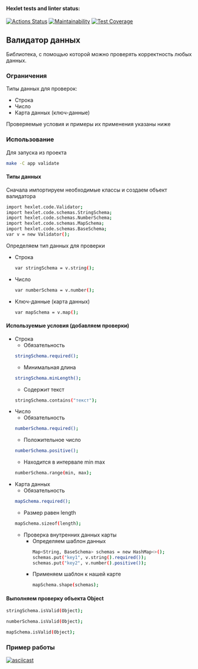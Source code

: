 #### Hexlet tests and linter status:
[![Actions Status](https://github.com/Eredar212/java-project-78/actions/workflows/hexlet-check.yml/badge.svg)](https://github.com/Eredar212/java-project-78/actions)
[![Maintainability](https://api.codeclimate.com/v1/badges/7c91576ed20856ace3d3/maintainability)](https://codeclimate.com/github/Eredar212/java-project-78/maintainability)
[![Test Coverage](https://api.codeclimate.com/v1/badges/7c91576ed20856ace3d3/test_coverage)](https://codeclimate.com/github/Eredar212/java-project-78/test_coverage)

## Валидатор данных 
Библиотека, с помощью которой можно проверять корректность любых данных.

### Ограничения
Типы данных для проверок:
* Строка
* Число
* Карта данных (ключ-данные)

Проверяемые условия и примеры их применения указаны ниже

### Использование
Для запуска из проекта
```sh
make -C app validate
```

#### Типы данных
Сначала импортируем необходимые классы и создаем объект валидатора
```sh
import hexlet.code.Validator;
import hexlet.code.schemas.StringSchema;
import hexlet.code.schemas.NumberSchema;
import hexlet.code.schemas.MapSchema;
import hexlet.code.schemas.BaseSchema;
var v = new Validator();
```
Определяем тип данных для проверки
* Строка 
  ```sh
  var stringSchema = v.string();
  ```
* Число
  ```sh
  var numberSchema = v.number();
  ```
* Ключ-данные (карта данных)
  ```sh
  var mapSchema = v.map();
  ```
#### Используемые условия (добавляем проверки)
* Строка
  *  Обязательность
    ```sh
    stringSchema.required();
    ```
  *  Минимальная длина
    ```sh
    stringSchema.minLength();
    ```
  *  Содержит текст
    ```sh
    stringSchema.contains("текст");
    ```
* Число
  *  Обязательность
    ```sh
    numberSchema.required();
    ```
  *  Положительное число
    ```sh
    numberSchema.positive();
    ```
  *  Находится в интервале min max
    ```sh
    numberSchema.range(min, max);
    ```
* Карта данных
  *  Обязательность
    ```sh
    mapSchema.required();
    ```
  *  Размер равен length
    ```sh
    mapSchema.sizeof(length);
    ```
  *  Проверка внутренних данных карты
      * Определяем шаблон данных
        ```sh
        Map<String, BaseSchema> schemas = new HashMap<>();
        schemas.put("key1", v.string().required());
        schemas.put("key2", v.number().positive());
        ```
      * Применяем шаблон к нашей карте
        ```sh
        mapSchema.shape(schemas);
        ```
#### Выполняем проверку объекта Object
```sh
stringSchema.isValid(Object);

numberSchema.isValid(Object);

mapSchema.isValid(Object);
```

### Пример работы
[![asciicast](https://asciinema.org/a/616569.svg)](https://asciinema.org/a/616569)

